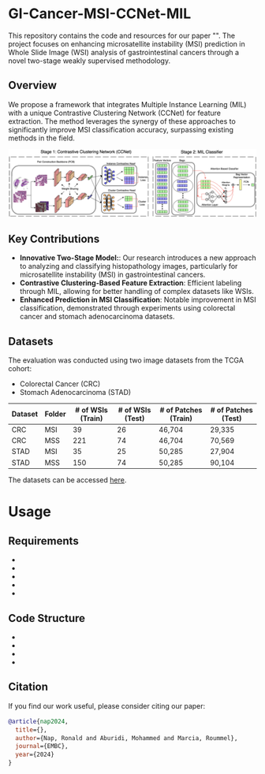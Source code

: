 # GI-Cancer-MSI-CCNet-MIL
This repository contains the code and resources for our paper "". The project focuses on enhancing microsatellite instability (MSI) prediction in Whole Slide Image (WSI) analysis of gastrointestinal cancers through a novel two-stage weakly supervised methodology.

## Overview
We propose a framework that integrates Multiple Instance Learning (MIL) with a unique Contrastive Clustering Network (CCNet) for feature extraction. The method leverages the synergy of these approaches to significantly improve MSI classification accuracy, surpassing existing methods in the field.

![Figure 1](https://github.com/napronald/GI-Cancer-MSI-CCNet-MIL/blob/main/Figures/Figure1.png)

## Key Contributions
- **Innovative Two-Stage Model:**: Our research introduces a new approach to analyzing and classifying histopathology images, particularly for microsatellite instability (MSI) in gastrointestinal cancers.
- **Contrastive Clustering-Based Feature Extraction**: Efficient labeling through MIL, allowing for better handling of complex datasets like WSIs.
- **Enhanced Prediction in MSI Classification**: Notable improvement in MSI classification, demonstrated through experiments using colorectal cancer and stomach adenocarcinoma datasets.

## Datasets
The evaluation was conducted using two image datasets from the TCGA cohort:
- Colorectal Cancer (CRC)
- Stomach Adenocarcinoma (STAD)
  
| Dataset | Folder | \# of WSIs (Train) | \# of WSIs (Test) | \# of Patches (Train) | \# of Patches (Test) |
|---------|--------|------------------|-----------------|--------------------|-------------------|
| CRC     | MSI    | 39               | 26              | 46,704             | 29,335             |
| CRC     | MSS    | 221              | 74              | 46,704             | 70,569             |
| STAD    | MSI    | 35               | 25              | 50,285             | 27,904             |
| STAD    | MSS    | 150              | 74              | 50,285             | 90,104             |

The datasets can be accessed [here](https://zenodo.org/records/2530835).

# Usage

## Requirements
- 
- 
- 
- 
- 

## Code Structure
-
-
-
-

## Citation
If you find our work useful, please consider citing our paper:
```bibtex
@article{nap2024,
  title={},
  author={Nap, Ronald and Aburidi, Mohammed and Marcia, Roummel},
  journal={EMBC},
  year={2024}
}

